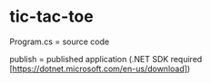 # tic-tac-toe

Program.cs = source code

publish = published application (.NET SDK required [https://dotnet.microsoft.com/en-us/download])
